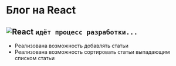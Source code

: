 # Блог на React
![React](https://img.shields.io/badge/react-%2320232a.svg?style=for-the-badge&logo=react&logoColor=%2361DAFB)
```идёт процесс разработки...```
---
- Реализована возможность добавлять статьи
- Реализована возможность сортировать статьи выпадающим списком статьи